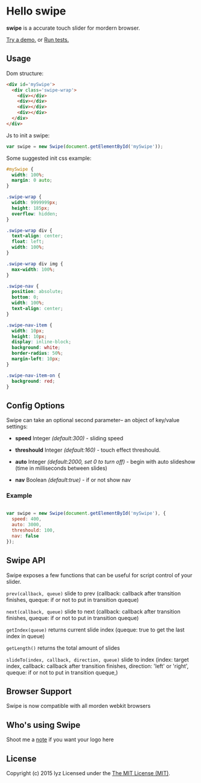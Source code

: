 Hello swipe
=========
**swipe** is a accurate touch slider for mordern browser.

[Try a demo.](http://liuyanzhi08.github.io/swipe/) or
[Run tests.](http://liuyanzhi08.github.io/swipe/test/)

## Usage
Dom structure:

``` html
<div id='mySwipe'>
  <div class='swipe-wrap'>
    <div></div>
    <div></div>
    <div></div>
    <div></div>
  </div>
</div>
```

Js to init a swipe:

``` js
var swipe = new Swipe(document.getElementById('mySwipe'));
```

Some suggested init css example:

``` css
#mySwipe {
  width: 100%;
  margin: 0 auto;
}

.swipe-wrap {
  width: 9999999px;
  height: 185px;
  overflow: hidden;
}

.swipe-wrap div {
  text-align: center;
  float: left;
  width: 100%;
}

.swipe-wrap div img {
  max-width: 100%;
}

.swipe-nav {
  position: absolute;
  bottom: 0;
  width: 100%;
  text-align: center;
}

.swipe-nav-item {
  width: 10px;
  height: 10px;
  display: inline-block;
  background: white;
  border-radius: 50%;
  margin-left: 10px;
}

.swipe-nav-item-on {
  background: red;
}
```

## Config Options

Swipe can take an optional second parameter– an object of key/value settings:

- **speed** Integer *(default:300)* - sliding speed

-	**threshould** Integer *(default:160)* - touch effect threshould.

- **auto** Integer *(default:2000, set 0 to turn off)* - begin with auto slideshow (time in milliseconds between slides)
- **nav** Boolean *(default:true)* - if or not show nav

### Example

``` js

var swipe = new Swipe(document.getElementById('mySwipe'), {
  speed: 400,
  auto: 3000,
  threshould: 100,
  nav: false
});

```

## Swipe API

Swipe exposes a few functions that can be useful for script control of your slider.

`prev(callback, queue)` slide to prev (callback: callback after transition finishes, queque: if or not to put in transition queque)

`next(callback, queue)` slide to next (callback: callback after transition finishes, queque: if or not to put in transition queque)

`getIndex(queue)` returns current slide index (queque: true to get the last index in queue)

`getLength()` returns the total amount of slides

`slideTo(index, callback, direction, queue)` slide to index  (index: target index, callback: callback after transition finishes, direction: 'left' or 'right', queque: if or not to put in transition queque,)

## Browser Support
Swipe is now compatible with all morden webkit browsers

## Who's using Swipe
Shoot me a [note](mailto:702368372atqqcom) if you want your logo here

## License
Copyright (c) 2015 lyz Licensed under the [The MIT License (MIT)](http://opensource.org/licenses/MIT).
